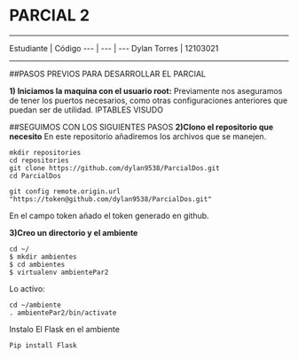 # PARCIAL 2

****
Estudiante | Código
--- | --- | ---
Dylan Torres | 12103021 
****
##PASOS PREVIOS PARA DESARROLLAR EL PARCIAL

**1) Iniciamos la maquina con el usuario root:**
Previamente nos aseguramos de tener los puertos necesarios, como otras configuraciones anteriores que puedan ser de utilidad.
IPTABLES
VISUDO

##SEGUIMOS CON LOS SIGUIENTES PASOS
**2)Clono el repositorio que necesito**
En este repositorio añadiremos los archivos que se manejen.
```
mkdir repositories
cd repositories
git clone https://github.com/dylan9538/ParcialDos.git
cd ParcialDos

git config remote.origin.url "https://token@github.com/dylan9538/ParcialDos.git"
```
En el campo token añado el token generado en github.

**3)Creo un directorio y el ambiente**
```
cd ~/
$ mkdir ambientes
$ cd ambientes
$ virtualenv ambientePar2
```
Lo activo:
```
cd ~/ambiente
. ambientePar2/bin/activate
```
Instalo El Flask en el ambiente
```
Pip install Flask
```
